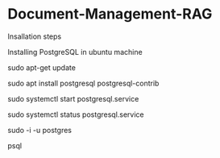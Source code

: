# Document-Management-RAG

Insallation steps

Installing PostgreSQL in ubuntu machine

sudo apt-get update

sudo apt install postgresql postgresql-contrib

sudo systemctl start postgresql.service

sudo systemctl status postgresql.service

sudo -i -u postgres

psql
